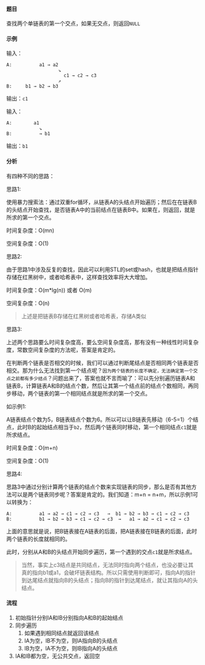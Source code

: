 #### 题目

查找两个单链表的第一个交点，如果无交点，则返回`NULL`

#### 示例

输入：

    A:          a1 → a2
                       ↘
                         c1 → c2 → c3
                       ↗
    B:     b1 → b2 → b3

输出：`c1`

输入：

    A:        a1
                ↘
    B:          → b1

输出：`b1`

#### 分析

有四种不同的思路：

思路1:

使用暴力搜索法：通过双重for循环，从链表A的头结点开始遍历；然后在在链表B的头结点开始查找，是否链表A中的当前结点在链表B中。如果在，则返回，就是所求的第一个交点。

时间复杂度：O(mn)

空间复杂度：O(1)

思路2:

由于思路1中涉及反复的查找，因此可以利用STL的set或hash，也就是把结点指针存储在红黑树中，或者哈希表中，这样查找效率将大大增加。

时间复杂度：O(m*lg(n)) 或者 O(m)

空间复杂度：O(n)

> 上述是把链表B存储在红黑树或者哈希表，存储A类似


思路3:

上述两个思路要么时间复杂度高，要么空间复杂度高，那有没有一种线性时间复杂度，常数空间复杂度的方法呢，答案是肯定的。

在判断两个链表是否相交的时候，我们可以通过判断尾结点是否相同两个链表是否相交。那为什么无法找到第一个结点呢？`因为两个链表的长度不确定，无法确定第一个交点之前都有多少结点`？问题出来了，答案也就不言而喻了：可以先分别遍历链表A和链表B，计算链表A和B的结点个数，然后让其第一个结点前的结点个数相同，再同步移动，两个链表的第一个相同结点就是所求的第一个交点。

如示例1:

A链表结点个数为5，B链表结点个数为6。所以可以让B链表先移动（6-5=1）个结点，此时B的起始结点相当于`b2`，然后两个链表同时移动，第一个相同结点`c1`就是所求结点。

时间复杂度：O(m+n)

空间复杂度：O(1)

思路4:

思路3中通过分别计算两个链表的结点个数来实现链表的同步，那么是否有其他方法可以是两个链表同步呢？答案是肯定的。我们知道：m+n = n+m，所以示例1可以转换为：

    A:          a1 → a2 → c1 → c2 → c3   →  b1 → b2 → b3 → c1 → c2 → c3
    B:          b1 → b2 → b3 → c1 → c2 → c3  →   a1 → a2 → c1 → c2 → c3


上面的意思就是说，把B链表接在A链表的后面，把A链表接在B链表的后面，此时两个链表的长度就相同的。

此时，分别从A和B的头结点开始同步遍历，第一个遇到的交点`c1`就是所求结点。

> 当然，事实上c3结点是共同结点，无法同时指向两个结点，也没必要让其真的指向b1或a1，会破坏链表结构。所以只需使用判断即可，指向A的指针到达尾结点就指向B的头结点；指向B的指针到达尾结点，就让其指向A的头结点。

#### 流程

1. 初始指针分别lA和lB分别指向A和B的起始结点
2. 同步遍历
    1. 如果遇到相同结点就返回该结点
    2. lA为空，lB不为空，则lA指向B的头结点
    3. lB为空，lA不为空，则lB指向A的头结点
3. lA和lB都为空，无公共交点，返回空
